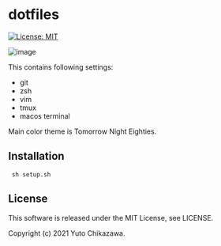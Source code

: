 # dotfiles
[![License: MIT](https://img.shields.io/badge/License-MIT-yellow.svg)](https://opensource.org/licenses/MIT)

![image](https://user-images.githubusercontent.com/12545287/91533865-916ed400-e94b-11ea-866e-13c94ca4062d.png)

This contains following settings:
- git
- zsh
- vim
- tmux
- macos terminal

Main color theme is Tomorrow Night Eighties.

## Installation
```shellscript
 sh setup.sh
```


## License
This software is released under the MIT License, see LICENSE.

Copyright (c) 2021 Yuto Chikazawa.
